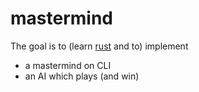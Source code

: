 # mastermind

The goal is to (learn [rust](https://www.rust-lang.org/) and to) implement
- a mastermind on CLI
- an AI which plays (and win)
